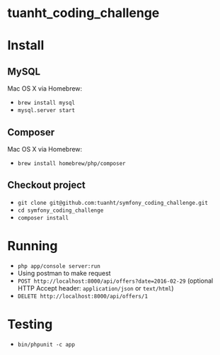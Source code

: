 tuanht_coding_challenge
=======================

# Install

## MySQL

Mac OS X via Homebrew:
- `brew install mysql`
- `mysql.server start`

## Composer

Mac OS X via Homebrew:
- `brew install homebrew/php/composer`

## Checkout project

- `git clone git@github.com:tuanht/symfony_coding_challenge.git`
- `cd symfony_coding_challenge`
- `composer install`

# Running

- `php app/console server:run`
- Using postman to make request
- `POST http://localhost:8000/api/offers?date=2016-02-29`
(optional HTTP Accept header: `application/json` or `text/html`)
- `DELETE http://localhost:8000/api/offers/1`

# Testing
- `bin/phpunit -c app`